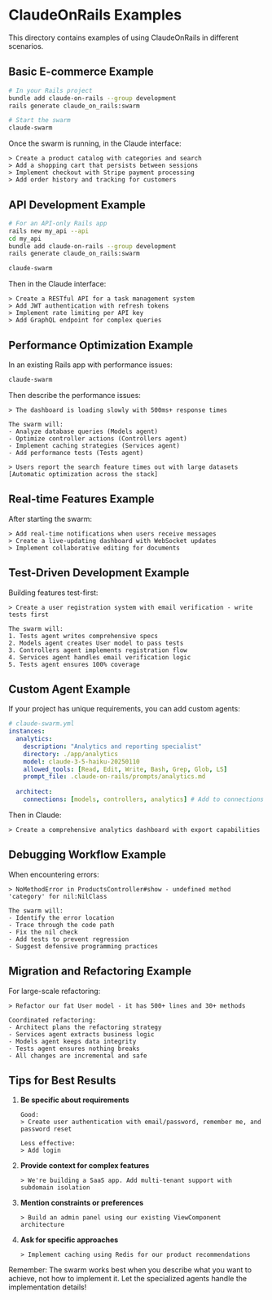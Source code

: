 # ClaudeOnRails Examples

This directory contains examples of using ClaudeOnRails in different scenarios.

## Basic E-commerce Example

```bash
# In your Rails project
bundle add claude-on-rails --group development
rails generate claude_on_rails:swarm

# Start the swarm
claude-swarm
```

Once the swarm is running, in the Claude interface:
```
> Create a product catalog with categories and search
> Add a shopping cart that persists between sessions  
> Implement checkout with Stripe payment processing
> Add order history and tracking for customers
```

## API Development Example

```bash
# For an API-only Rails app
rails new my_api --api
cd my_api
bundle add claude-on-rails --group development
rails generate claude_on_rails:swarm

claude-swarm
```

Then in the Claude interface:
```
> Create a RESTful API for a task management system
> Add JWT authentication with refresh tokens
> Implement rate limiting per API key
> Add GraphQL endpoint for complex queries
```

## Performance Optimization Example

In an existing Rails app with performance issues:
```bash
claude-swarm
```

Then describe the performance issues:
```
> The dashboard is loading slowly with 500ms+ response times

The swarm will:
- Analyze database queries (Models agent)
- Optimize controller actions (Controllers agent)
- Implement caching strategies (Services agent)
- Add performance tests (Tests agent)

> Users report the search feature times out with large datasets
[Automatic optimization across the stack]
```

## Real-time Features Example

After starting the swarm:
```
> Add real-time notifications when users receive messages
> Create a live-updating dashboard with WebSocket updates
> Implement collaborative editing for documents
```

## Test-Driven Development Example

Building features test-first:
```
> Create a user registration system with email verification - write tests first

The swarm will:
1. Tests agent writes comprehensive specs
2. Models agent creates User model to pass tests
3. Controllers agent implements registration flow
4. Services agent handles email verification logic
5. Tests agent ensures 100% coverage
```

## Custom Agent Example

If your project has unique requirements, you can add custom agents:

```yaml
# claude-swarm.yml
instances:
  analytics:
    description: "Analytics and reporting specialist"
    directory: ./app/analytics
    model: claude-3-5-haiku-20250110
    allowed_tools: [Read, Edit, Write, Bash, Grep, Glob, LS]
    prompt_file: .claude-on-rails/prompts/analytics.md
    
  architect:
    connections: [models, controllers, analytics] # Add to connections
```

Then in Claude:
```
> Create a comprehensive analytics dashboard with export capabilities
```

## Debugging Workflow Example

When encountering errors:
```
> NoMethodError in ProductsController#show - undefined method 'category' for nil:NilClass

The swarm will:
- Identify the error location
- Trace through the code path
- Fix the nil check
- Add tests to prevent regression
- Suggest defensive programming practices
```

## Migration and Refactoring Example

For large-scale refactoring:
```
> Refactor our fat User model - it has 500+ lines and 30+ methods

Coordinated refactoring:
- Architect plans the refactoring strategy
- Services agent extracts business logic
- Models agent keeps data integrity
- Tests agent ensures nothing breaks
- All changes are incremental and safe
```

## Tips for Best Results

1. **Be specific about requirements**
   ```
   Good:
   > Create user authentication with email/password, remember me, and password reset
   
   Less effective:
   > Add login
   ```

2. **Provide context for complex features**
   ```
   > We're building a SaaS app. Add multi-tenant support with subdomain isolation
   ```

3. **Mention constraints or preferences**
   ```
   > Build an admin panel using our existing ViewComponent architecture
   ```

4. **Ask for specific approaches**
   ```
   > Implement caching using Redis for our product recommendations
   ```

Remember: The swarm works best when you describe what you want to achieve, not how to implement it. Let the specialized agents handle the implementation details!